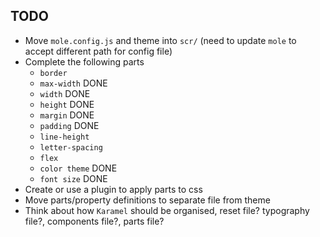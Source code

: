 ## TODO

- Move `mole.config.js` and theme into `scr/` (need to update `mole` to accept different path for config file)
- Complete the following parts
  - `border` 
  - `max-width` DONE
  - `width` DONE
  - `height` DONE
  - `margin` DONE
  - `padding` DONE
  - `line-height`
  - `letter-spacing`
  - `flex`
  - `color theme` DONE
  - `font size` DONE
- Create or use a plugin to apply parts to css
- Move parts/property definitions to separate file from theme
- Think about how `Karamel` should be organised, reset file? typography file?, components file?, parts file?